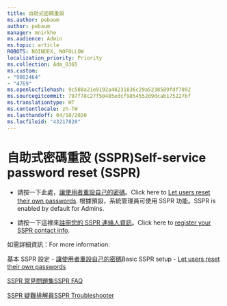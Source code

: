 ```yaml
---
title: 自助式密碼重設
ms.author: pebaum
author: pebaum
manager: mnirkhe
ms.audience: Admin
ms.topic: article
ROBOTS: NOINDEX, NOFOLLOW
localization_priority: Priority
ms.collection: Adm_O365
ms.custom:
- "9002464"
- "4769"
ms.openlocfilehash: 9c588a21e9192a48231836c29a5238589fdf7092
ms.sourcegitcommit: 797f78c27f50485edcf9854552d9dcab175227bf
ms.translationtype: HT
ms.contentlocale: zh-TW
ms.lasthandoff: 04/10/2020
ms.locfileid: "43217820"
---
```

# <a name="self-service-password-reset-sspr"></a><span data-ttu-id="db056-102">自助式密碼重設 (SSPR)</span><span class="sxs-lookup"><span data-stu-id="db056-102">Self-service password reset (SSPR)</span></span>

- <span data-ttu-id="db056-103">請按一下此處，[讓使用者重設自己的密碼](https://admin.microsoft.com/Adminportal/Home#/featureexplorer/security/Sspr)。</span><span class="sxs-lookup"><span data-stu-id="db056-103">Click here to [Let users reset their own passwords](https://admin.microsoft.com/Adminportal/Home#/featureexplorer/security/Sspr).</span></span>  <span data-ttu-id="db056-104">根據預設，系統管理員可使用 SSPR 功能。</span><span class="sxs-lookup"><span data-stu-id="db056-104">SSPR is enabled by default for Admins.</span></span>

- <span data-ttu-id="db056-105">請按一下這裡來[註冊您的 SSPR 連絡人資訊](https://go.microsoft.com/fwlink/?linkid=849451)。</span><span class="sxs-lookup"><span data-stu-id="db056-105">Click here to [register your SSPR contact info](https://go.microsoft.com/fwlink/?linkid=849451).</span></span>

<span data-ttu-id="db056-106">如需詳細資訊：</span><span class="sxs-lookup"><span data-stu-id="db056-106">For more information:</span></span>

<span data-ttu-id="db056-107">基本 SSPR 設定 - [讓使用者重設自己的密碼](https://docs.microsoft.com/microsoft-365/admin/add-users/let-users-reset-passwords?view=o365-worldwide)</span><span class="sxs-lookup"><span data-stu-id="db056-107">Basic SSPR setup - [Let users reset their own passwords](https://docs.microsoft.com/microsoft-365/admin/add-users/let-users-reset-passwords?view=o365-worldwide)</span></span>

[<span data-ttu-id="db056-108">SSPR 常見問題集</span><span class="sxs-lookup"><span data-stu-id="db056-108">SSPR FAQ</span></span>](https://docs.microsoft.com/azure/active-directory/authentication/active-directory-passwords-faq)

[<span data-ttu-id="db056-109">SSPR 疑難排解員</span><span class="sxs-lookup"><span data-stu-id="db056-109">SSPR Troubleshooter</span></span>](https://docs.microsoft.com/azure/active-directory/authentication/active-directory-passwords-troubleshoot)
